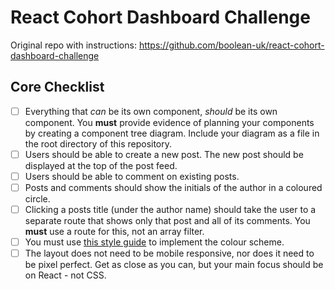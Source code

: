 # React Cohort Dashboard Challenge
Original repo with instructions: https://github.com/boolean-uk/react-cohort-dashboard-challenge

## Core Checklist
- [ ] Everything that *can* be its own component, *should* be its own component. You **must** provide evidence of planning your components by creating a component tree diagram. Include your diagram as a file in the root directory of this repository.
- [ ] Users should be able to create a new post. The new post should be displayed at the top of the post feed.
- [ ] Users should be able to comment on existing posts.
- [ ] Posts and comments should show the initials of the author in a coloured circle.
- [ ] Clicking a posts title (under the author name) should take the user to a separate route that shows only that post and all of its comments. You **must** use a route for this, not an array filter.
- [ ] You must use [this style guide](./STYLE_GUIDE.md) to implement the colour scheme.
- [ ] The layout does not need to be mobile responsive, nor does it need to be pixel perfect. Get as close as you can, but your main focus should be on React - not CSS.
